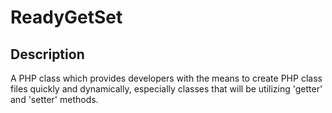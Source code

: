 # ReadyGetSet

## Description
A PHP class which provides developers with the means to create PHP class files quickly and dynamically, especially classes that will be utilizing 'getter' and 'setter' methods.


